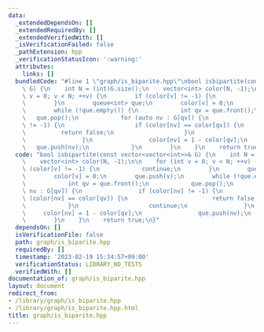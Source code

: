 ```yaml
---
data:
  _extendedDependsOn: []
  _extendedRequiredBy: []
  _extendedVerifiedWith: []
  _isVerificationFailed: false
  _pathExtension: hpp
  _verificationStatusIcon: ':warning:'
  attributes:
    links: []
  bundledCode: "#line 1 \"graph/is_biparite.hpp\"\nbool isbipartite(const vector<vector<int>>&\
    \ G) {\n    int N = (int)G.size();\n    vector<int> color(N, -1);\n\n    for (int\
    \ v = 0; v < N; ++v) {\n        if (color[v] != -1) {\n            continue;\n\
    \        }\n        queue<int> que;\n        color[v] = 0;\n        que.push(v);\n\
    \        while (!que.empty()) {\n            int qv = que.front();\n         \
    \   que.pop();\n            for (auto nv : G[qv]) {\n                if (color[nv]\
    \ != -1) {\n                    if (color[nv] == color[qv]) {\n              \
    \          return false;\n                    }\n                    continue;\n\
    \                }\n                color[nv] = 1 - color[qv];\n             \
    \   que.push(nv);\n            }\n        }\n    }\n    return true;\n}\n"
  code: "bool isbipartite(const vector<vector<int>>& G) {\n    int N = (int)G.size();\n\
    \    vector<int> color(N, -1);\n\n    for (int v = 0; v < N; ++v) {\n        if\
    \ (color[v] != -1) {\n            continue;\n        }\n        queue<int> que;\n\
    \        color[v] = 0;\n        que.push(v);\n        while (!que.empty()) {\n\
    \            int qv = que.front();\n            que.pop();\n            for (auto\
    \ nv : G[qv]) {\n                if (color[nv] != -1) {\n                    if\
    \ (color[nv] == color[qv]) {\n                        return false;\n        \
    \            }\n                    continue;\n                }\n           \
    \     color[nv] = 1 - color[qv];\n                que.push(nv);\n            }\n\
    \        }\n    }\n    return true;\n}"
  dependsOn: []
  isVerificationFile: false
  path: graph/is_biparite.hpp
  requiredBy: []
  timestamp: '2023-02-19 15:34:57+09:00'
  verificationStatus: LIBRARY_NO_TESTS
  verifiedWith: []
documentation_of: graph/is_biparite.hpp
layout: document
redirect_from:
- /library/graph/is_biparite.hpp
- /library/graph/is_biparite.hpp.html
title: graph/is_biparite.hpp
---
```

